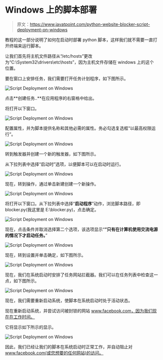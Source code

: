 # Windows 上的脚本部署

> 原文：<https://www.javatpoint.com/python-website-blocker-script-deployment-on-windows>

教程的这一部分说明了如何在启动时部署 python 脚本，这样我们就不需要一直打开终端来运行脚本。

让我们首先将主机文件路径从“/etc/hosts”更改为“C:\System32\drivers\etc\hosts”，因为主机文件存储在 windows 上的这个位置。

要在窗口上安排任务，我们需要打开任务计划程序，如下图所示。

![Script Deployment on Windows](img/fd1c348f3a022ea35e0f014c45271afe.png)

点击**创建任务..**在应用程序的右窗格中给出。

将打开以下窗口。

![Script Deployment on Windows](img/b9e55653ca7fb5918089a143505afdc2.png)

配置属性，并为脚本提供名称和其他必需的属性。务必勾选复选框“以最高权限运行”。

![Script Deployment on Windows](img/0155dfe215835155a12d7ea06cdddd8f.png)

转到触发器并创建一个新的触发器，如下图所示。

从下拉列表中选择“启动时”选项，以便脚本可以在启动时运行。

![Script Deployment on Windows](img/fff3e3f54c7cbf62c8caf23c332c8b11.png)

现在，转到操作，通过单击新建创建一个新操作。

![Script Deployment on Windows](img/3be52241040d91ade4523b449b18d07b.png)

将打开以下窗口。从下拉列表中选择“**启动程序**”动作，浏览脚本路径，即 blocker.py(我这里是 E:\blocker.py)，点击确定。

![Script Deployment on Windows](img/9aaa2dafeafdbdcdbcb982b1101ff345.png)

现在，点击条件并取消选择第二个选项，该选项显示“**”只有在计算机使用交流电源的情况下才启动任务。**”

![Script Deployment on Windows](img/8a7890360e8a2264a3ffcbcaae4e42d2.png)

现在，转到设置并单击确定，如下图所示。

![Script Deployment on Windows](img/41bbd221e2951bdf132639111cbdd1d4.png)

现在，我们在系统启动时安排了任务网站拦截器。我们可以在任务列表中检查这一点，如下图所示。

![Script Deployment on Windows](img/207efc183ed2902b37d4e5a88972ffaa.png)

现在，我们需要重新启动系统，使脚本在系统启动时处于活动状态。

现在重新启动系统，并尝试访问被封锁的网站 www.facebook.com，因为我们现在在工作时间。

它将显示如下所示的显示。

![Script Deployment on Windows](img/494dee2198e4b60e3495748b7eab82d6.png)

因此，我们已经让我们的脚本在系统启动时正常工作，并自动阻止对 www.facebook.com(或您想要的任何网站)的访问。